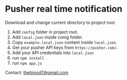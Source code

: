 # Pusher real time notification

Download and change current directory to project root

1. Add `config` folder in project root.
2. Add `local.json` inside conig folder.
3. Copy `example.local.json` content inside `local.json`.
4. Get your pusher API keys from `https://pusher.com/`.
5. Add your API credentials into `local.json`
6. run `npm install`
7. run `npm app.js`

Contact: thebinod7@gmail.com

